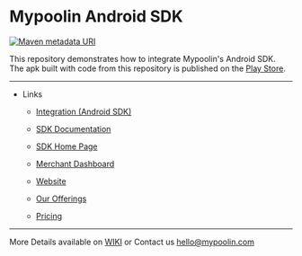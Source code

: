 <link rel="shortcut icon" type="image/png" href="https://dcv5wf39cuky3.cloudfront.net/favicons/favicon-32x32.png">

# Mypoolin Android SDK
[![Maven metadata URI](https://img.shields.io/maven-metadata/v/http/central.maven.org/maven2/com/mypoolin/sdk/maven-metadata.xml.svg?style=plastic)]()


This repository demonstrates how to integrate Mypoolin's Android SDK.    
The apk built with code from this repository is published on the [Play Store](https://play.google.com/store/apps/details?id=com.app.mypoolin).

----------

+ Links
  - [Integration (Android SDK)](https://github.com/mypoolin/mypoolin-sdk/wiki/Integration)
  - [SDK Documentation](https://github.com/mypoolin/mypoolin-sdk/wiki)
  - [SDK Home Page](https://mypoolin.github.io/mypoolin-sdk/)
  - [Merchant Dashboard](https://merchants.mypoolin.com/)
 
  - [Website](https://mypoolin.com)
  - [Our Offerings](https://mypoolin.com/api.html)
  - [Pricing](https://mypoolin.com/pricing)
 

***
More Details available on [WIKI](https://github.com/mypoolin/mypoolin-sdk/wiki) or Contact us [hello@mypoolin.com](mailto:hello@mypoolin.com)
